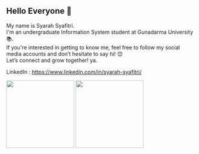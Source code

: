 ## Hello Everyone 👋

My name is Syarah Syafitri.<br>
I'm an undergraduate Information System student at Gunadarma University📚.<br>
If you're interested in getting to know me, feel free to follow my social media accounts and don’t hesitate to say hi! 😊<br>
Let’s connect and grow together! ya.

LinkedIn : https://www.linkedin.com/in/syarah-syafitri/

<p align="left">
  <a href="https://github.com/syarahsyafitri"></a>
    <img height="180em" src="https://github-readme-stats-eight-theta.vercel.app/api?username=dimasmds&show_icons=true&theme=algolia&include_all_commits=true&count_private=true"/>
    <img height="180em" src="https://github-readme-stats-eight-theta.vercel.app/api/top-langs/?username=dimasmds&layout=compact&langs_count=8&theme=algolia"/>
</p>

<!--
**syarahsyafitri/syarahsyafitri** is a ✨ _special_ ✨ repository because its `README.md` (this file) appears on your GitHub profile.

Here are some ideas to get you started:

- 🔭 I’m currently working on ...
- 🌱 I’m currently learning ...
- 👯 I’m looking to collaborate on ...
- 🤔 I’m looking for help with ...
- 💬 Ask me about ...
- 📫 How to reach me: ...
- 😄 Pronouns: ...
- ⚡ Fun fact: ...
-->
